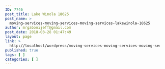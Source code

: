 ```yaml
---
ID: 7746
post_title: Lake Winola 18625
post_name: >
  moving-services-moving-services-moving-services-lakewinola-18625
author: mrgabonijeff@gmail.com
post_date: 2018-03-28 01:47:49
layout: page
link: >
  http://localhost/wordpress/moving-services-moving-services-moving-services-lakewinola-18625/
published: true
tags: [ ]
categories: [ ]
---
```

